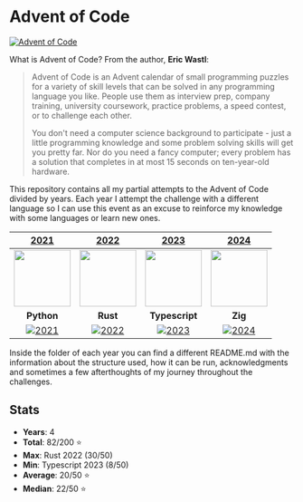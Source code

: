 # Advent of Code

[![Advent of Code](https://img.shields.io/badge/Advent%20of%20Code-ffff66?logo=adventofcode&logoColor=000)](<https://adventofcode.com/> "Advent of Code homepage")

What is Advent of Code? From the author, **Eric Wastl**:

> Advent of Code is an Advent calendar of small programming puzzles for a variety of skill levels that can be
> solved in any programming language you like. People use them as interview prep, company training, university
> coursework, practice problems, a speed contest, or to challenge each other.
>
> You don't need a computer science background to participate - just a little programming knowledge and some
> problem solving skills will get you pretty far. Nor do you need a fancy computer; every problem has a solution
> that completes in at most 15 seconds on ten-year-old hardware.

This repository contains all my partial attempts to the Advent of Code divided
by years. Each year I attempt the challenge with a different language so I can
use this event as an excuse to reinforce my knowledge with some languages or
learn new ones.

| [2021](./2021) | [2022](./2022) | [2023](./2023) | [2024](./2024) |
| :----: | :----: | :----: | :----: |
| <img width="100px" height="100px" src="https://cdn.jsdelivr.net/gh/devicons/devicon@latest/icons/python/python-original.svg" /> | <img width="100px" height="100px" src="https://cdn.jsdelivr.net/gh/devicons/devicon@latest/icons/rust/rust-original.svg" /> | <img width="100px" height="100px" src="https://cdn.jsdelivr.net/gh/devicons/devicon@latest/icons/typescript/typescript-original.svg" /> | <img width="100px" height="100px" src="https://cdn.jsdelivr.net/gh/devicons/devicon@latest/icons/zig/zig-original.svg" /> |
| **Python** | **Rust** | **Typescript** | **Zig** |
| [![2021](https://img.shields.io/badge/⭐%2029-gray?logo=adventofcode&labelColor=black)](https://adventofcode.com/2021) | [![2022](https://img.shields.io/badge/⭐%2030-gray?logo=adventofcode&labelColor=black)](https://adventofcode.com/2022) | [![2023](https://img.shields.io/badge/⭐%208-gray?logo=adventofcode&labelColor=black)](https://adventofcode.com/2023) | [![2024](https://img.shields.io/badge/⭐%2015-gray?logo=adventofcode&labelColor=black)](https://adventofcode.com/2024) |

Inside the folder of each year you can find a different README.md with the
information about the structure used, how it can be run, acknowledgments and
sometimes a few afterthoughts of my journey throughout the challenges.

## Stats

* **Years**: 4
* **Total**: 82/200 ⭐
* **Max**: Rust 2022 (30/50)
* **Min**: Typescript 2023 (8/50)
* **Average**: 20/50 ⭐
* **Median**: 22/50 ⭐
